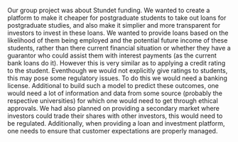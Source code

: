 Our group project was about Stundet funding. We wanted to create a platform to make it cheaper for postgraduate students to take out loans for postgraduate studies, and also make it simplier and more transparent for investors to invest in these loans. 
We wanted to provide loans based on the likelihood of them being employed and the potential future income of these students, rather than there current financial situation or whether they have a guarantor who could assist them with interest payments (as the current bank loans do it). However this is very similar as to applying a credit rating to the student. Eventhough we would not explicitly give ratings to students, this may pose some regulatory issues. To do this we would need a banking license. 
Additional to build such a model to predict these outcomes, one would need a lot of information and data from some source (probably the respective universities) for which one would need to get through ethical approvals.
We had also planned on providing a secondary market where investors could trade their shares with other investors, this would need to be regulated.
Additionally, when providing a loan and investment platform, one needs to ensure that customer expectations are properly managed. 
